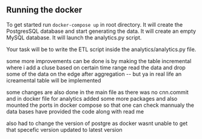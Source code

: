 ## Running the docker

To get started run ``` docker-compose up ``` in root directory.
It will create the PostgresSQL database and start generating the data.
It will create an empty MySQL database.
It will launch the analytics.py script. 

Your task will be to write the ETL script inside the analytics/analytics.py file.

some more improvements can be done is by making the table incremental where i add a cluse based on certain time range  read the data and  drop some of the data
 on the edge after aggregation  --  but ya in real life an icreamental table will be implemented

some changes are also done in the main file as there was no cnn.commit and in docker file for analytics added some more packages and also 
 mounted the ports in docker compose so that one can check mannualy the data bases have provided the code along with read me

also had to change the version of postgre as docker wasnt unable to get that specefic version updated to latest version
